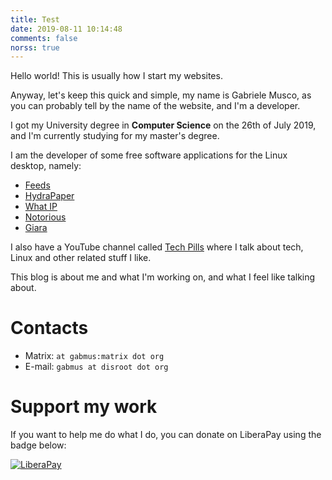 ```yaml
---
title: Test
date: 2019-08-11 10:14:48
comments: false
norss: true
---
```


Hello world! This is usually how I start my websites.

Anyway, let's keep this quick and simple, my name is Gabriele Musco, as you can probably tell by the name of the website, and I'm a developer.

I got my University degree in **Computer Science** on the 26th of July 2019, and I'm currently studying for my master's degree.

I am the developer of some free software applications for the Linux desktop, namely:

- [Feeds](https://gfeeds.gabmus.org)
- [HydraPaper](https://hydrapaper.gabmus.org)
- [What IP](https://whatip.gabmus.org)
- [Notorious](https://notorious.gabmus.org)
- [Giara](https://giara.gabmus.org)

I also have a YouTube channel called [Tech Pills](https://techpills.technology) where I talk about tech, Linux and other related stuff I like.

This blog is about me and what I'm working on, and what I feel like talking about.

# Contacts

- Matrix: `at gabmus:matrix dot org`
- E-mail: `gabmus at disroot dot org`

# Support my work

If you want to help me do what I do, you can donate on LiberaPay using the badge below:

[![LiberaPay](https://img.shields.io/liberapay/receives/gabmus.svg?logo=liberapay&style=for-the-badge)](https://liberapay.com/gabmus/)
